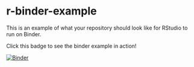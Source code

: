 # r-binder-example
This is an example of what your repository should look like for RStudio to run on Binder. 

Click this badge to see the binder example in action!

[![Binder](https://mybinder.org/badge_logo.svg)](https://mybinder.org/v2/gh/kimchi8/r-binder-example/HEAD?urlpath=%2Frstudio)
